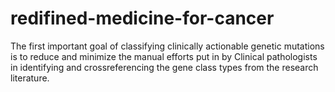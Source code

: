 # redifined-medicine-for-cancer
The first important goal of classifying clinically actionable genetic mutations is to reduce and minimize the manual efforts put in by Clinical pathologists in identifying and crossreferencing the gene class types from the research literature. 
